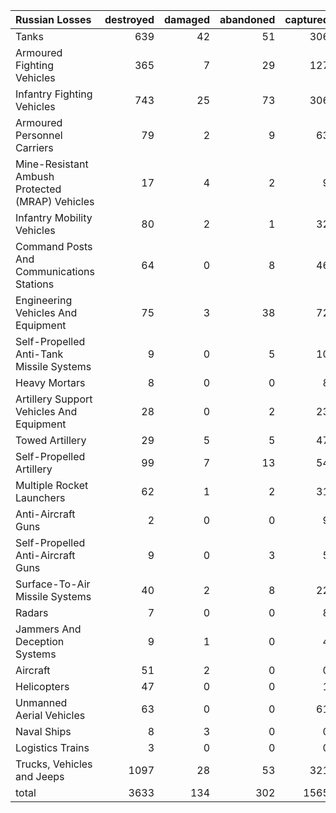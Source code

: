 | Russian Losses                                   |   destroyed |   damaged |   abandoned |   captured |   total |
|:-------------------------------------------------|------------:|----------:|------------:|-----------:|--------:|
| Tanks                                            |         639 |        42 |          51 |        306 |    1038 |
| Armoured Fighting Vehicles                       |         365 |         7 |          29 |        127 |     528 |
| Infantry Fighting Vehicles                       |         743 |        25 |          73 |        306 |    1147 |
| Armoured Personnel Carriers                      |          79 |         2 |           9 |         63 |     153 |
| Mine-Resistant Ambush Protected  (MRAP) Vehicles |          17 |         4 |           2 |          9 |      32 |
| Infantry Mobility Vehicles                       |          80 |         2 |           1 |         32 |     115 |
| Command Posts And Communications Stations        |          64 |         0 |           8 |         46 |     118 |
| Engineering Vehicles And Equipment               |          75 |         3 |          38 |         72 |     188 |
| Self-Propelled Anti-Tank Missile Systems         |           9 |         0 |           5 |         10 |      24 |
| Heavy Mortars                                    |           8 |         0 |           0 |          8 |      16 |
| Artillery Support Vehicles And Equipment         |          28 |         0 |           2 |         23 |      53 |
| Towed Artillery                                  |          29 |         5 |           5 |         47 |      86 |
| Self-Propelled Artillery                         |          99 |         7 |          13 |         54 |     173 |
| Multiple Rocket Launchers                        |          62 |         1 |           2 |         31 |      96 |
| Anti-Aircraft Guns                               |           2 |         0 |           0 |          9 |      11 |
| Self-Propelled Anti-Aircraft Guns                |           9 |         0 |           3 |          5 |      17 |
| Surface-To-Air Missile Systems                   |          40 |         2 |           8 |         22 |      72 |
| Radars                                           |           7 |         0 |           0 |          8 |      15 |
| Jammers And Deception Systems                    |           9 |         1 |           0 |          4 |      14 |
| Aircraft                                         |          51 |         2 |           0 |          0 |      53 |
| Helicopters                                      |          47 |         0 |           0 |          1 |      48 |
| Unmanned Aerial Vehicles                         |          63 |         0 |           0 |         61 |     124 |
| Naval Ships                                      |           8 |         3 |           0 |          0 |      11 |
| Logistics Trains                                 |           3 |         0 |           0 |          0 |       3 |
| Trucks, Vehicles and Jeeps                       |        1097 |        28 |          53 |        321 |    1499 |
| total                                            |        3633 |       134 |         302 |       1565 |    5634 |